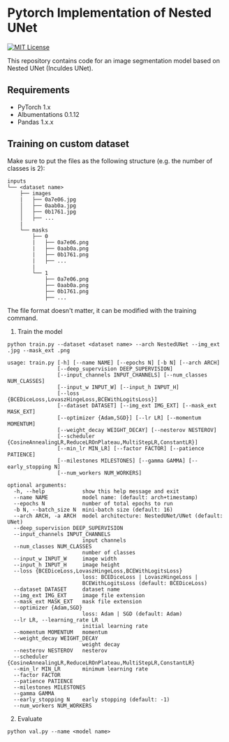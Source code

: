 # Pytorch Implementation of Nested UNet
[![MIT License](http://img.shields.io/badge/license-MIT-blue.svg?style=flat)](LICENSE)

This repository contains code for an image segmentation model based on Nested UNet (Inculdes UNet).

## Requirements
- PyTorch 1.x
- Albumentations 0.1.12
- Pandas 1.x.x

## Training on custom dataset
Make sure to put the files as the following structure (e.g. the number of classes is 2):
```
inputs
└── <dataset name>
    ├── images
    |   ├── 0a7e06.jpg
    │   ├── 0aab0a.jpg
    │   ├── 0b1761.jpg
    │   ├── ...
    |
    └── masks
        ├── 0
        |   ├── 0a7e06.png
        |   ├── 0aab0a.png
        |   ├── 0b1761.png
        |   ├── ...
        |
        └── 1
            ├── 0a7e06.png
            ├── 0aab0a.png
            ├── 0b1761.png
            ├── ...
```
The file format doesn't matter, it can be modified with the training command.

1. Train the model

`python train.py --dataset <dataset name> --arch NestedUNet --img_ext .jpg --mask_ext .png`

```
usage: train.py [-h] [--name NAME] [--epochs N] [-b N] [--arch ARCH]
                [--deep_supervision DEEP_SUPERVISION]
                [--input_channels INPUT_CHANNELS] [--num_classes NUM_CLASSES]
                [--input_w INPUT_W] [--input_h INPUT_H]
                [--loss {BCEDiceLoss,LovaszHingeLoss,BCEWithLogitsLoss}]
                [--dataset DATASET] [--img_ext IMG_EXT] [--mask_ext MASK_EXT]
                [--optimizer {Adam,SGD}] [--lr LR] [--momentum MOMENTUM]
                [--weight_decay WEIGHT_DECAY] [--nesterov NESTEROV]
                [--scheduler {CosineAnnealingLR,ReduceLROnPlateau,MultiStepLR,ConstantLR}]
                [--min_lr MIN_LR] [--factor FACTOR] [--patience PATIENCE]
                [--milestones MILESTONES] [--gamma GAMMA] [--early_stopping N]
                [--num_workers NUM_WORKERS]

optional arguments:
  -h, --help            show this help message and exit
  --name NAME           model name: (default: arch+timestamp)
  --epochs N            number of total epochs to run
  -b N, --batch_size N  mini-batch size (default: 16)
  --arch ARCH, -a ARCH  model architecture: NestedUNet/UNet (default: UNet)
  --deep_supervision DEEP_SUPERVISION
  --input_channels INPUT_CHANNELS
                        input channels
  --num_classes NUM_CLASSES
                        number of classes
  --input_w INPUT_W     image width
  --input_h INPUT_H     image height
  --loss {BCEDiceLoss,LovaszHingeLoss,BCEWithLogitsLoss}
                        loss: BCEDiceLoss | LovaszHingeLoss |
                        BCEWithLogitsLoss (default: BCEDiceLoss)
  --dataset DATASET     dataset name
  --img_ext IMG_EXT     image file extension
  --mask_ext MASK_EXT   mask file extension
  --optimizer {Adam,SGD}
                        loss: Adam | SGD (default: Adam)
  --lr LR, --learning_rate LR
                        initial learning rate
  --momentum MOMENTUM   momentum
  --weight_decay WEIGHT_DECAY
                        weight decay
  --nesterov NESTEROV   nesterov
  --scheduler {CosineAnnealingLR,ReduceLROnPlateau,MultiStepLR,ConstantLR}
  --min_lr MIN_LR       minimum learning rate
  --factor FACTOR
  --patience PATIENCE
  --milestones MILESTONES
  --gamma GAMMA
  --early_stopping N    early stopping (default: -1)
  --num_workers NUM_WORKERS
```

2. Evaluate

`python val.py --name <model name>`
